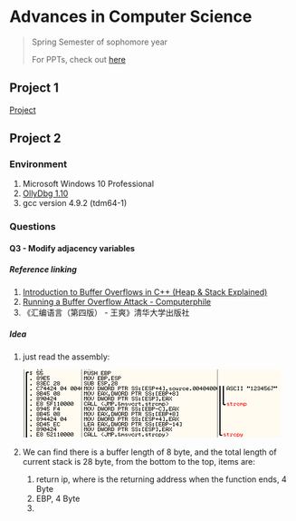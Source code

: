# Advances in Computer Science

> Spring Semester of sophomore year
>
> For PPTs, check out [here](./PPT)

## Project 1

[Project](https://github.com/LiuYuan-SHU/MyProjects/tree/main/3_Qt/Project1_encipherment)

## Project 2

### Environment

1. Microsoft Windows 10 Professional
2. [OllyDbg 1.10](https://www.ollydbg.de/)
3. gcc version 4.9.2 (tdm64-1)

### Questions

#### Q3 - Modify adjacency variables

##### Reference linking

1. [Introduction to Buffer Overflows in C++ (Heap & Stack Explained)](https://www.youtube.com/watch?v=tQb2yZDMrb0)
2. [Running a Buffer Overflow Attack - Computerphile](https://www.youtube.com/watch?v=1S0aBV-Waeo)
3. 《汇编语言（第四版） - 王爽》清华大学出版社

##### Idea

1. just read the assembly:

    ![disassembly Verify-password](README.assets/image-20220324121426981.png)

2. We can find there is a buffer length of 8 byte, and the total length of current stack is 28 byte, from the bottom to the top, items are:

    1. return ip, where is the returning address when the function ends, 4 Byte
    2. EBP, 4 Byte
    3. 
